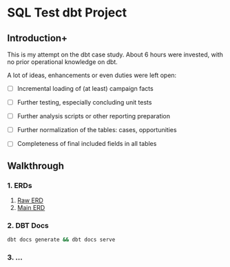 # SQL Test dbt Project

## Introduction+

This is my attempt on the dbt case study. About 6 hours were invested, with no prior operational knowledge on dbt.

A lot of ideas, enhancements or even duties were left open:
- [ ] Incremental loading of (at least) campaign facts
- [ ] Further testing, especially concluding unit tests
- [ ] Further analysis scripts or other reporting preparation
- [ ] Further normalization of the tables: cases, opportunities
- [ ] Completeness of final included fields in all tables


## Walkthrough

### 1. ERDs

1. [Raw ERD](#)
2. [Main ERD](#)

### 2. DBT Docs

```bash
dbt docs generate && dbt docs serve
```

### 3. ...


